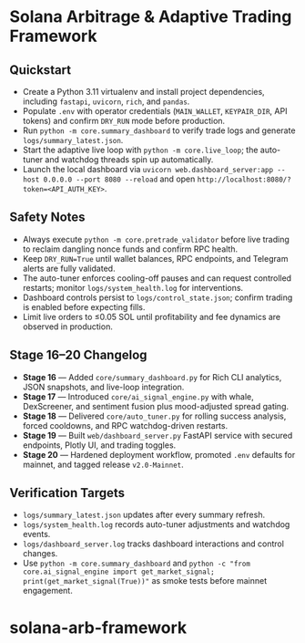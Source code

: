 # Solana Arbitrage & Adaptive Trading Framework

## Quickstart
- Create a Python 3.11 virtualenv and install project dependencies, including `fastapi`, `uvicorn`, `rich`, and `pandas`.
- Populate `.env` with operator credentials (`MAIN_WALLET`, `KEYPAIR_DIR`, API tokens) and confirm `DRY_RUN` mode before production.
- Run `python -m core.summary_dashboard` to verify trade logs and generate `logs/summary_latest.json`.
- Start the adaptive live loop with `python -m core.live_loop`; the auto-tuner and watchdog threads spin up automatically.
- Launch the local dashboard via `uvicorn web.dashboard_server:app --host 0.0.0.0 --port 8080 --reload` and open `http://localhost:8080/?token=<API_AUTH_KEY>`.

## Safety Notes
- Always execute `python -m core.pretrade_validator` before live trading to reclaim dangling nonce funds and confirm RPC health.
- Keep `DRY_RUN=True` until wallet balances, RPC endpoints, and Telegram alerts are fully validated.
- The auto-tuner enforces cooling-off pauses and can request controlled restarts; monitor `logs/system_health.log` for interventions.
- Dashboard controls persist to `logs/control_state.json`; confirm trading is enabled before expecting fills.
- Limit live orders to ≤0.05 SOL until profitability and fee dynamics are observed in production.

## Stage 16–20 Changelog
- **Stage 16** — Added `core/summary_dashboard.py` for Rich CLI analytics, JSON snapshots, and live-loop integration.
- **Stage 17** — Introduced `core/ai_signal_engine.py` with whale, DexScreener, and sentiment fusion plus mood-adjusted spread gating.
- **Stage 18** — Delivered `core/auto_tuner.py` for rolling success analysis, forced cooldowns, and RPC watchdog-driven restarts.
- **Stage 19** — Built `web/dashboard_server.py` FastAPI service with secured endpoints, Plotly UI, and trading toggles.
- **Stage 20** — Hardened deployment workflow, promoted `.env` defaults for mainnet, and tagged release `v2.0-Mainnet`.

## Verification Targets
- `logs/summary_latest.json` updates after every summary refresh.
- `logs/system_health.log` records auto-tuner adjustments and watchdog events.
- `logs/dashboard_server.log` tracks dashboard interactions and control changes.
- Use `python -m core.summary_dashboard` and `python -c "from core.ai_signal_engine import get_market_signal; print(get_market_signal(True))"` as smoke tests before mainnet engagement.
# solana-arb-framework
